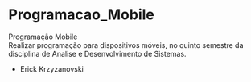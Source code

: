 # Programacao_Mobile
Programação Mobile
<br>
Realizar programação para dispositivos móveis, no quinto semestre da disciplina de Analise e Desenvolvimento de Sistemas.
<br>
- Erick Krzyzanovski
